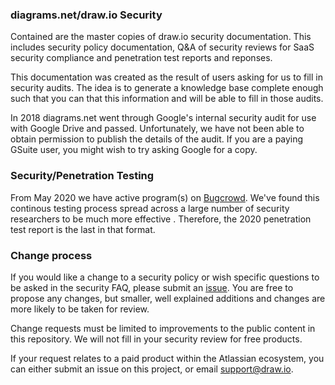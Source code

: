 ### diagrams.net/draw.io Security

Contained are the master copies of draw.io security documentation. This includes security policy documentation, Q&A of security reviews for SaaS security compliance and penetration test reports and reponses.

This documentation was created as the result of users asking for us to fill in security audits. The idea is to generate a knowledge base complete enough such that you can that this information and will be able to fill in those audits.

In 2018 diagrams.net went through Google's internal security audit for use with Google Drive and passed. Unfortunately, we have not been able to obtain permission to publish the details of the audit. If you are a paying GSuite user, you might wish to try asking Google for a copy.

### Security/Penetration Testing

From May 2020 we have active program(s) on [Bugcrowd](https://www.bugcrowd.com/). We've found this continous testing process spread across a large number of security researchers to be much more effective . Therefore, the 2020 penetration test report is the last in that format.

### Change process

If you would like a change to a security policy or wish specific questions to be asked in the security FAQ, please submit an [issue](https://github.com/jgraph/security-privacy-legal/issues). You are free to propose any changes, but smaller, well explained additions and changes are more likely to be taken for review.

Change requests must be limited to improvements to the public content in this repository. We will not fill in your security review for free products.

If your request relates to a paid product within the Atlassian ecosystem, you can either submit an issue on this project, or email support@draw.io.
